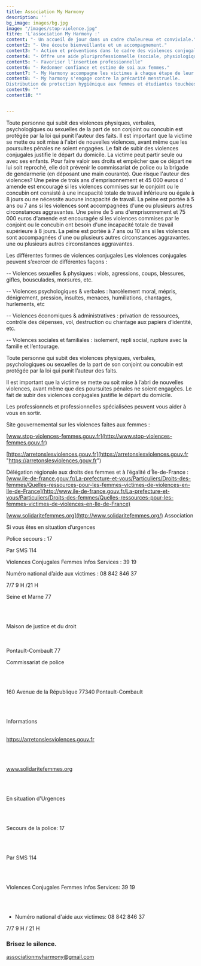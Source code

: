 ```yaml
---
title: Association My Harmony
description: ''
bg_image: images/bg.jpg
image: "/images/stop-violence.jpg"
titre: 'L’association My Harmony :'
content: "- Un accueil de jour dans un cadre chaleureux et conviviale."
content2: "- Une écoute bienveillante et un accompagnement."
content3: "- Action et préventions dans le cadre des violences conjugales."
content4: "- Offre une aide pluriprofessionnelle (sociale, physiologique et juridiques)"
content5: "- Favoriser l’insertion professionnelle"
content6: "- Redonner confiance et estime de soi aux femmes."
content7: "- My Harmony accompagne les victimes à chaque étape de leur reconstruction jusqu’au regain d’autonomie."
content8: "- My harmony s'engage contre la précarité menstruelle.
Distribution de protection hygiénique aux femmes et étudiantes touchées par la précarité."
content9: ""
content10: ""


---
```

Toute personne qui subit des violences physiques, verbales, psychologiques ou sexuelles de la part de son conjoint ou concubin est protégée par la loi qui punit l'auteur des faits. Il est important que la victime se mette ou soit mise à l'abri de nouvelles violences, avant même que les poursuites pénales ne soient engagées. Le fait de subir des violences conjugales justifie le départ du domicile. La victime peut partir seule ou avec ses enfants. Pour faire valoir ses droits et empêcher que ce départ ne lui soit reproché, elle doit prévenir le commissariat de police ou la brigade de gendarmerie (en déposant une main courante). Que risque l'auteur des violences? Une peine de trois ans d'emprisonnement et 45 000 euros d ' amende est encouragé si les violences commises sur le conjoint ou le concubin ont consisté à une incapacité totale de travail inférieure ou égale à 8 jours ou ne nécessite aucune incapacité de travail. La peine est portée à 5 ans ou 7 ans si les violences sont accompagnées d'une ou plusieurs autres circonstances aggravantes. Une peine de 5 ans d'emprisonnement et 75 000 euros d'amende est encouragée si les violences commises par le conjoint ou le concubin ont besoin d'une incapacité totale de travail supérieure à 8 jours. La peine est portée à 7 ans ou 10 ans si les violences sont accompagnées d'une ou plusieurs autres circonstances aggravantes. une ou plusieurs autres circonstances aggravantes.

Les différentes formes de violences conjugales Les violences conjugales peuvent s’exercer de différentes façons :

\-- Violences sexuelles & physiques : viols, agressions, coups, blessures, gifles, bousculades, morsures, etc.

\-- Violences psychologiques & verbales : harcèlement moral, mépris, dénigrement, pression, insultes, menaces, humiliations, chantages, hurlements, etc

\-- Violences économiques & administratives : privation de ressources, contrôle des dépenses, vol, destruction ou chantage aux papiers d’identité, etc.

\-- Violences sociales et familiales : isolement, repli social, rupture avec la famille et l’entourage.

Toute personne qui subit des violences physiques, verbales, psychologiques ou sexuelles de la part de son conjoint ou concubin est protégée par la loi qui punit l’auteur des faits.

Il est important que la victime se mette ou soit mise à l’abri de nouvelles violences, avant même que des poursuites pénales ne soient engagées. Le fait de subir des violences conjugales justifie le départ du domicile.

Les professionnels et professionnelles spécialisées peuvent vous aider à vous en sortir.

Site gouvernemental sur les violences faites aux femmes :

[www.stop-violences-femmes.gouv.fr](http://www.stop-violences-femmes.gouv.fr)

[https://arretonslesviolences.gouv.fr](https://arretonslesviolences.gouv.fr "https://arretonslesviolences.gouv.fr")

Délégation régionale aux droits des femmes et à l’égalité d’Île-de-France : [www.ile-de-france.gouv.fr/La-prefecture-et-vous/Particuliers/Droits-des-femmes/Quelles-ressources-pour-les-femmes-victimes-de-violences-en-Ile-de-France](http://www.ile-de-france.gouv.fr/La-prefecture-et-vous/Particuliers/Droits-des-femmes/Quelles-ressources-pour-les-femmes-victimes-de-violences-en-Ile-de-France)

[www.solidaritefemmes.org](http://www.solidaritefemmes.org/) Association

Si vous êtes en situation d’urgences

Police secours : 17

Par SMS 114

Violences Conjugales Femmes Infos Services : 39 19

Numéro national d’aide aux victimes : 08 842 846 37

7/7 9 H /21 H

Seine et Marne 77

</br> </br>

Maison de justice et du droit

</br> </br> Pontault-Combault 77

Commissariat de police

</br> </br>

160 Avenue de la République 77340 Pontault-Combault

</br> </br>

Informations </br> </br>

https://arretonslesviolences.gouv.fr

</br> </br>

www.solidaritefemmes.org

</br> </br>

En situation d'Urgences

</br> </br>

Secours de la police: 17

</br> </br>

Par SMS 114

</br> </br>

Violences Conjugales Femmes Infos Services: 39 19

</br> </br>

* Numéro national d'aide aux victimes: 08 842 846 37

7/7 9 H / 21 H

### Brisez le silence.

associationmyharmony@gmail.com
